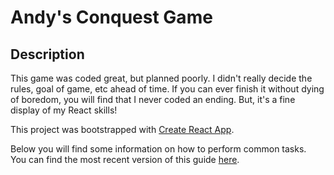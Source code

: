 Andy's Conquest Game
============


Description
-----------

This game was coded great, but planned poorly. I didn't really decide the rules, goal of game, etc ahead of time. If you can ever finish it without dying of boredom, you will find that I never coded an ending.
But, it's a fine display of my React skills!




This project was bootstrapped with [Create React App](https://github.com/facebookincubator/create-react-app).

Below you will find some information on how to perform common tasks.<br>
You can find the most recent version of this guide [here](https://github.com/facebookincubator/create-react-app/blob/master/packages/react-scripts/template/README.md).

